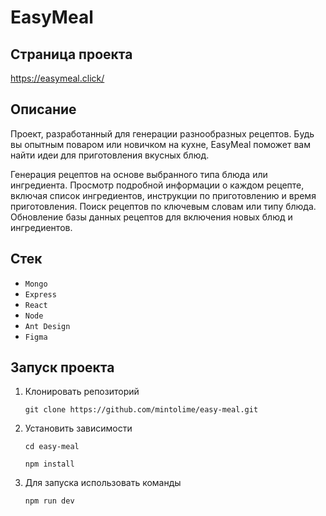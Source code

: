 # EasyMeal


## Страница проекта
https://easymeal.click/
## Описание
Проект, разработанный для генерации разнообразных рецептов. Будь вы опытным поваром или новичком на кухне, EasyMeal поможет вам найти идеи для приготовления вкусных блюд.

Генерация рецептов на основе выбранного типа блюда или ингредиента.
Просмотр подробной информации о каждом рецепте, включая список ингредиентов, инструкции по приготовлению и время приготовления.
Поиск рецептов по ключевым словам или типу блюда.
Обновление базы данных рецептов для включения новых блюд и ингредиентов.

## Стек

- `Mongo`
- `Express`
- `React`
- `Node`
- `Ant Design`
- `Figma`

## Запуск проекта

1. Клонировать репозиторий

    `git clone https://github.com/mintolime/easy-meal.git`

2. Установить зависимости

    `cd easy-meal`

    `npm install`

3. Для запуска использовать команды

    `npm run dev`

